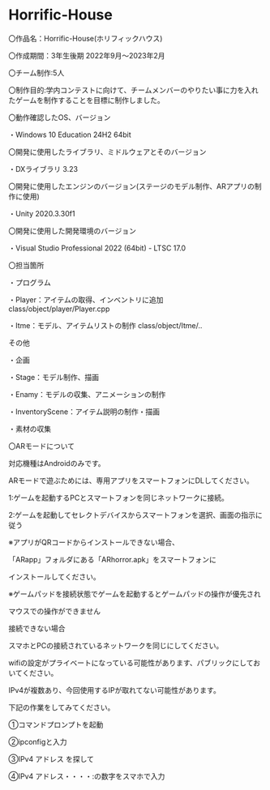 # Horrific-House
〇作品名：Horrific-House(ホリフィックハウス)

〇作成期間：3年生後期 2022年9月～2023年2月

〇チーム制作:5人

〇制作目的:学内コンテストに向けて、チームメンバーのやりたい事に力を入れたゲームを制作することを目標に制作しました。

〇動作確認したOS、バージョン

  ・Windows 10 Education 24H2 64bit

〇開発に使用したライブラリ、ミドルウェアとそのバージョン
  
  ・DXライブラリ 3.23
  
〇開発に使用したエンジンのバージョン(ステージのモデル制作、ARアプリの制作に使用)
  
  ・Unity 2020.3.30f1
  
〇開発に使用した開発環境のバージョン
  
  ・Visual Studio Professional 2022 (64bit) - LTSC 17.0

〇担当箇所

・プログラム

・Player：アイテムの取得、インベントリに追加
	class/object/player/Player.cpp
	
・Itme：モデル、アイテムリストの制作
	class/object/Itme/..
	
その他

・企画

・Stage：モデル制作、描画

・Enamy：モデルの収集、アニメーションの制作

・InventoryScene：アイテム説明の制作・描画

・素材の収集

〇ARモードについて

対応機種はAndroidのみです。

ARモードで遊ぶためには、専用アプリをスマートフォンにDLしてください。

1:ゲームを起動するPCとスマートフォンを同じネットワークに接続。

2:ゲームを起動してセレクトデバイスからスマートフォンを選択、画面の指示に従う

※アプリがQRコードからインストールできない場合、

  「ARapp」フォルダにある「ARhorror.apk」をスマートフォンに
  
   インストールしてください。
  
※ゲームパッドを接続状態でゲームを起動するとゲームパッドの操作が優先され

  マウスでの操作ができません
  
接続できない場合

スマホとPCの接続されているネットワークを同じにしてください。

wifiの設定がプライベートになっている可能性があります、パブリックにしておいてください。

IPv4が複数あり、今回使用するIPが取れてない可能性があります。

下記の作業をしてみてください。

①コマンドプロンプトを起動

②ipconfigと入力

③IPv4 アドレス を探して

④IPv4 アドレス・・・・:の数字をスマホで入力
